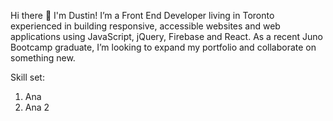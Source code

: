 Hi there 👋 I'm Dustin!
I’m a Front End Developer living in Toronto experienced in building responsive, accessible websites and web applications using JavaScript, jQuery, Firebase and React. As a recent Juno Bootcamp graduate, I’m looking to expand my portfolio and collaborate on something new.

Skill set:
1. Ana
2. Ana 2